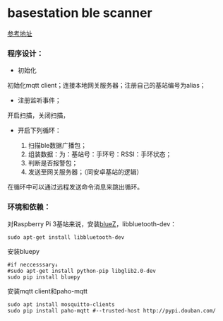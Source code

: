 # basestation ble scanner

[参考地址](http://www.orangenarwhals.com/2014/06/bluetooth-low-energy-4-0-on-ubuntu-13-10-advertisements-sending-and-receiving/)

### 程序设计：

- 初始化

初始化mqtt client；连接本地网关服务器；注册自己的基站编号为alias；

- 注册监听事件；

开启扫描，关闭扫描，

- 开启下列循环：

	1. 扫描ble数据广播包；
	2. 组装数据：为：基站号：手环号：RSSI：手环状态；
	3. 判断是否报警包；
	4. 发送至网关服务器；（同安卓基站的逻辑）

在循环中可以通过远程发送命令消息来跳出循环。

### 环境和依赖：

对Raspberry Pi 3基站来说，安装[blueZ](http://www.bluez.org/download/)，libbluetooth-dev：

	sudo apt-get install libbluetooth-dev

安装bluepy
```shell
#if neccesssary↓
#sudo apt-get install python-pip libglib2.0-dev
sudo pip install bluepy
```
安装mqtt client和paho-mqtt
```shell
sudo apt install mosquitto-clients
sudo pip install paho-mqtt #--trusted-host http://pypi.douban.com/
```
